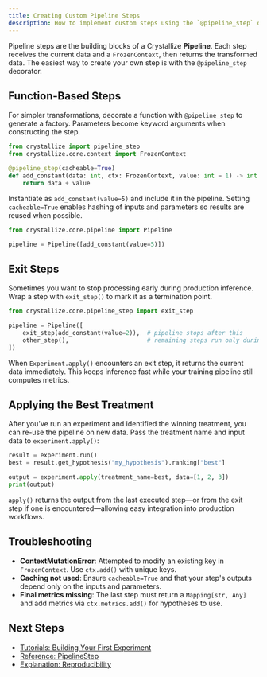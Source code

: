 ```yaml
---
title: Creating Custom Pipeline Steps
description: How to implement custom steps using the `@pipeline_step` decorator and exit steps.
---
```


Pipeline steps are the building blocks of a Crystallize **Pipeline**. Each step receives the current data and a `FrozenContext`, then returns the transformed data. The easiest way to create your own step is with the `@pipeline_step` decorator.

## Function-Based Steps

For simpler transformations, decorate a function with `@pipeline_step` to generate a factory. Parameters become keyword arguments when constructing the step.

```python
from crystallize import pipeline_step
from crystallize.core.context import FrozenContext

@pipeline_step(cacheable=True)
def add_constant(data: int, ctx: FrozenContext, value: int = 1) -> int:
    return data + value
```

Instantiate as `add_constant(value=5)` and include it in the pipeline. Setting `cacheable=True` enables hashing of inputs and parameters so results are reused when possible.

```python
from crystallize.core.pipeline import Pipeline

pipeline = Pipeline([add_constant(value=5)])
```

## Exit Steps

Sometimes you want to stop processing early during production inference. Wrap a step with `exit_step()` to mark it as a termination point.

```python
from crystallize.core.pipeline_step import exit_step

pipeline = Pipeline([
    exit_step(add_constant(value=2)),  # pipeline stops after this
    other_step(),                      # remaining steps run only during `run()`
])
```

When `Experiment.apply()` encounters an exit step, it returns the current data immediately. This keeps inference fast while your training pipeline still computes metrics.

## Applying the Best Treatment

After you've run an experiment and identified the winning treatment, you can re-use the pipeline on new data. Pass the treatment name and input data to `experiment.apply()`:

```python
result = experiment.run()
best = result.get_hypothesis("my_hypothesis").ranking["best"]

output = experiment.apply(treatment_name=best, data=[1, 2, 3])
print(output)
```

`apply()` returns the output from the last executed step—or from the exit step if one is encountered—allowing easy integration into production workflows.

## Troubleshooting

- **ContextMutationError**: Attempted to modify an existing key in `FrozenContext`. Use `ctx.add()` with unique keys.
- **Caching not used**: Ensure `cacheable=True` and that your step's outputs depend only on the inputs and parameters.
- **Final metrics missing**: The last step must return a `Mapping[str, Any]` and add metrics via `ctx.metrics.add()` for hypotheses to use.

## Next Steps

- [Tutorials: Building Your First Experiment](/tutorials/basic-experiment/)
- [Reference: PipelineStep](/reference/pipelinestep/)
- [Explanation: Reproducibility](/explanation/reproducibility/)
